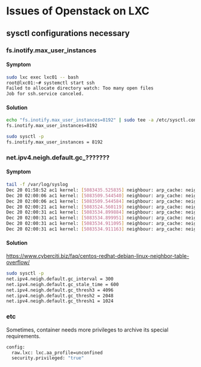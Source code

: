# Issues of Openstack on LXC

## sysctl configurations necessary

### fs.inotify.max_user_instances
#### Symptom
```bash
sudo lxc exec lxc01 -- bash
root@lxc01:~# systemctl start ssh
Failed to allocate directory watch: Too many open files
Job for ssh.service canceled.
```
#### Solution
```bash
echo "fs.inotify.max_user_instances=8192" | sudo tee -a /etc/sysctl.conf
fs.inotify.max_user_instances=8192

sudo sysctl -p
fs.inotify.max_user_instances = 8192
```

### net.ipv4.neigh.default.gc_???????
#### Symptom
```bash
tail -f /var/log/syslog
Dec 20 01:58:52 ac1 kernel: [5083435.525835] neighbour: arp_cache: neighbor table overflow!
Dec 20 02:00:06 ac1 kernel: [5083509.544540] neighbour: arp_cache: neighbor table overflow!
Dec 20 02:00:06 ac1 kernel: [5083509.544584] neighbour: arp_cache: neighbor table overflow!
Dec 20 02:00:21 ac1 kernel: [5083524.560119] neighbour: arp_cache: neighbor table overflow!
Dec 20 02:00:31 ac1 kernel: [5083534.899884] neighbour: arp_cache: neighbor table overflow!
Dec 20 02:00:31 ac1 kernel: [5083534.899951] neighbour: arp_cache: neighbor table overflow!
Dec 20 02:00:31 ac1 kernel: [5083534.911095] neighbour: arp_cache: neighbor table overflow!
Dec 20 02:00:31 ac1 kernel: [5083534.911163] neighbour: arp_cache: neighbor table overflow!
```
#### Solution
https://www.cyberciti.biz/faq/centos-redhat-debian-linux-neighbor-table-overflow/
```bash
sudo sysctl -p
net.ipv4.neigh.default.gc_interval = 300
net.ipv4.neigh.default.gc_stale_time = 600
net.ipv4.neigh.default.gc_thresh3 = 4096
net.ipv4.neigh.default.gc_thresh2 = 2048
net.ipv4.neigh.default.gc_thresh1 = 1024
```
### etc
Sometimes, container needs more privileges to archive its special requirements.
```bash
config:
  raw.lxc: lxc.aa_profile=unconfined
  security.privileged: "true"
```
